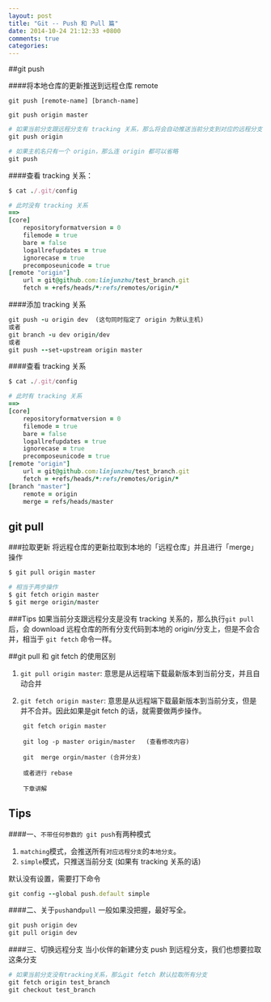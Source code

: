 ```yaml
---
layout: post
title: "Git -- Push 和 Pull 篇"
date: 2014-10-24 21:12:33 +0800
comments: true
categories: 
---
```


##git push

####将本地仓库的更新推送到远程仓库 remote

`git push [remote-name] [branch-name]`

`git push origin master`

```ruby
# 如果当前分支跟远程分支有 tracking 关系，那么将会自动推送当前分支到对应的远程分支
git push origin 

# 如果主机名只有一个 origin，那么连 origin 都可以省略
git push
```
####查看 tracking 关系：
```ruby
$ cat ./.git/config

# 此时没有 tracking 关系
==>
[core]
	repositoryformatversion = 0
	filemode = true
	bare = false
	logallrefupdates = true
	ignorecase = true
	precomposeunicode = true
[remote "origin"]
	url = git@github.com:linjunzhu/test_branch.git
	fetch = +refs/heads/*:refs/remotes/origin/*
```

####添加 tracking 关系
```ruby
git push -u origin dev  (这句同时指定了 origin 为默认主机)
或者
git branch -u dev origin/dev
或者
git push --set-upstream origin master
```

####查看 tracking 关系
```ruby
$ cat ./.git/config

# 此时有 tracking 关系
==>
[core]
	repositoryformatversion = 0
	filemode = true
	bare = false
	logallrefupdates = true
	ignorecase = true
	precomposeunicode = true
[remote "origin"]
	url = git@github.com:linjunzhu/test_branch.git
	fetch = +refs/heads/*:refs/remotes/origin/*
[branch "master"]
	remote = origin
	merge = refs/heads/master
```

## git pull
###拉取更新
将远程仓库的更新拉取到本地的「远程仓库」并且进行「merge」操作
```ruby
$ git pull origin master

# 相当于两步操作
$ git fetch origin master
$ git merge origin/master
```

###Tips
如果当前分支跟远程分支是没有 tracking 关系的，那么执行`git pull`后，会 download 远程仓库的所有分支代码到本地的 origin/分支上，但是不会合并，相当于 `git fetch` 命令一样。



##git pull 和 git fetch 的使用区别

1.  `git pull origin master`: 意思是从远程端下载最新版本到当前分支，并且自动合并

2.  `git fetch origin master`: 意思是从远程端下载最新版本到当前分支，但是并不合并。因此如果是git fetch 的话，就需要做两步操作。


```
	git fetch origin master
	
	git log -p master origin/master   (查看修改内容)
	
	git  merge orgin/master	(合并分支)
	
	或者进行 rebase
	
	下章讲解
```


## Tips

####一、`不带任何参数的 git push`有两种模式

1. `matching`模式，会推送所有`对应远程分支`的`本地分支`。
2. `simple`模式，只推送当前分支 (如果有 tracking 关系的话)

默认没有设置，需要打下命令
```ruby
git config --global push.default simple
```


####二、关于`push`and`pull`
一般如果没把握，最好写全。
```ruby
git push origin dev
git pull origin dev
```

####三、切换远程分支
当小伙伴的新建分支 push 到远程分支，我们也想要拉取这条分支
```ruby
# 如果当前分支没有tracking关系，那么git fetch 默认拉取所有分支
git fetch origin test_branch 
git checkout test_branch
```